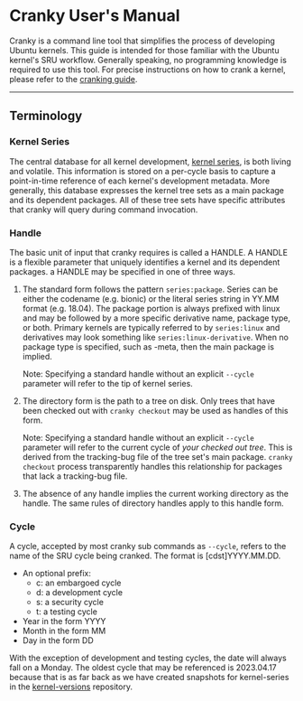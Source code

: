 # Cranky User's Manual

Cranky is a command line tool that simplifies the process of developing Ubuntu
kernels. This guide is intended for those familiar with the Ubuntu kernel's
SRU workflow. Generally speaking, no programming knowledge is required to
use this tool. For precise instructions on how to crank a kernel, please
refer to the [cranking guide][1].

---

## Terminology

### Kernel Series

The central database for all kernel development, [kernel series][2], is both living
and volatile. This information is stored on a per-cycle basis to capture a
point-in-time reference of each kernel's development metadata. More generally,
this database expresses the kernel tree sets as a main package and its
dependent packages. All of these tree sets have specific attributes that cranky
will query during command invocation.

### Handle

The basic unit of input that cranky requires is called a HANDLE. A HANDLE is a
flexible parameter that uniquely identifies a kernel and its dependent packages.
a HANDLE may be specified in one of three ways.

1. The standard form follows the pattern `series:package`. Series can be
   either the codename (e.g. bionic) or the literal series string in YY.MM format
   (e.g. 18.04). The package portion is always prefixed with linux and may be
   followed by a more specific derivative name, package type, or both. Primary
   kernels are typically referred to by `series:linux` and derivatives may look
   something like `series:linux-derivative`. When no package type is specified,
   such as -meta, then the main package is implied.

    Note: Specifying a standard handle without an explicit `--cycle` parameter
    will refer to the tip of kernel series.

2. The directory form is the path to a tree on disk. Only trees that have been
   checked out with `cranky checkout` may be used as handles of this form.

   Note: Specifying a standard handle without an explicit `--cycle` parameter
   will refer to the current cycle of _your checked out tree_. This is derived
   from the tracking-bug file of the tree set's main package. `cranky checkout`
   process transparently handles this relationship for packages that lack a
   tracking-bug file.

3. The absence of any handle implies the current working directory
   as the handle. The same rules of directory handles apply to this handle form.

### Cycle

A cycle, accepted by most cranky sub commands as `--cycle`, refers to the name 
of the SRU cycle being cranked. The format is [cdst]YYYY.MM.DD.

- An optional prefix:
  - c: an embargoed cycle
  - d: a development cycle
  - s: a security cycle
  - t: a testing cycle
- Year in the form YYYY
- Month in the form MM
- Day in the form DD

With the exception of development and testing cycles, the date will always fall
on a Monday. The oldest cycle that may be referenced is 2023.04.17 because that
is as far back as we have created snapshots for kernel-series in the
[kernel-versions][3] repository.

[1]: ../docs/cranking-the-kernel.md
[2]: ../../info/kernel-series.yaml
[3]: https://launchpad.net/~canonical-kernel/+git/kernel-versions/